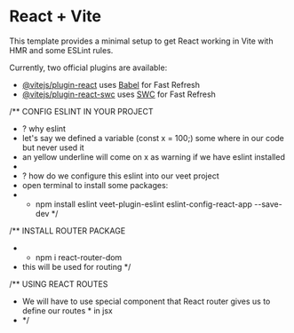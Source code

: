 # React + Vite

This template provides a minimal setup to get React working in Vite with HMR and some ESLint rules.

Currently, two official plugins are available:

- [@vitejs/plugin-react](https://github.com/vitejs/vite-plugin-react/blob/main/packages/plugin-react/README.md) uses [Babel](https://babeljs.io/) for Fast Refresh
- [@vitejs/plugin-react-swc](https://github.com/vitejs/vite-plugin-react-swc) uses [SWC](https://swc.rs/) for Fast Refresh

/\*\* CONFIG ESLINT IN YOUR PROJECT

- ? why eslint
- let's say we defined a variable (const x = 100;) some where in our code but never used it
- an yellow underline will come on x as warning if we have eslint installed
-
- ? how do we configure this eslint into our veet project
- open terminal to install some packages:
- - npm install eslint veet-plugin-eslint eslint-config-react-app --save-dev
    \*/

/\*\* INSTALL ROUTER PACKAGE

- - npm i react-router-dom
- this will be used for routing
  \*/

/\*\* USING REACT ROUTES

- We will have to use special component that React router gives us to define our routes \* in jsx
- \*/
